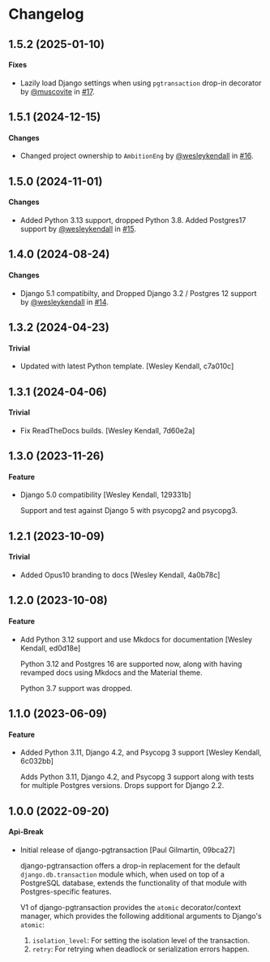 # Changelog

## 1.5.2 (2025-01-10)

#### Fixes

  - Lazily load Django settings when using `pgtransaction` drop-in decorator by [@muscovite](https://github.com/muscovite) in [#17](https://github.com/AmbitionEng/django-pgtransaction/pull/17).

## 1.5.1 (2024-12-15)

#### Changes

  - Changed project ownership to `AmbitionEng` by [@wesleykendall](https://github.com/wesleykendall) in [#16](https://github.com/AmbitionEng/django-pgtransaction/pull/16).

## 1.5.0 (2024-11-01)

#### Changes

  - Added Python 3.13 support, dropped Python 3.8. Added Postgres17 support by [@wesleykendall](https://github.com/wesleykendall) in [#15](https://github.com/Opus10/django-pgtransaction/pull/15).

## 1.4.0 (2024-08-24)

#### Changes

  - Django 5.1 compatibilty, and Dropped Django 3.2 / Postgres 12 support by [@wesleykendall](https://github.com/wesleykendall) in [#14](https://github.com/Opus10/django-pgtransaction/pull/14).

## 1.3.2 (2024-04-23)

#### Trivial

  - Updated with latest Python template. [Wesley Kendall, c7a010c]

## 1.3.1 (2024-04-06)

#### Trivial

  - Fix ReadTheDocs builds. [Wesley Kendall, 7d60e2a]

## 1.3.0 (2023-11-26)

#### Feature

  - Django 5.0 compatibility [Wesley Kendall, 129331b]

    Support and test against Django 5 with psycopg2 and psycopg3.

## 1.2.1 (2023-10-09)

#### Trivial

  - Added Opus10 branding to docs [Wesley Kendall, 4a0b78c]

## 1.2.0 (2023-10-08)

#### Feature

  - Add Python 3.12 support and use Mkdocs for documentation [Wesley Kendall, ed0d18e]

    Python 3.12 and Postgres 16 are supported now, along with having revamped docs using Mkdocs and the Material theme.

    Python 3.7 support was dropped.

## 1.1.0 (2023-06-09)

#### Feature

  - Added Python 3.11, Django 4.2, and Psycopg 3 support [Wesley Kendall, 6c032bb]

    Adds Python 3.11, Django 4.2, and Psycopg 3 support along with tests for multiple Postgres versions. Drops support for Django 2.2.

## 1.0.0 (2022-09-20)

#### Api-Break

  - Initial release of django-pgtransaction [Paul Gilmartin, 09bca27]

    django-pgtransaction offers a drop-in replacement for the
    default ``django.db.transaction`` module which, when used on top of a PostgreSQL
    database, extends the functionality of that module with Postgres-specific features.

    V1 of django-pgtransaction provides the ``atomic`` decorator/context manager, which
    provides the following additional arguments to Django's ``atomic``:

    1. ``isolation_level``: For setting the isolation level of the transaction.
    2. ``retry``: For retrying when deadlock or serialization errors happen.
